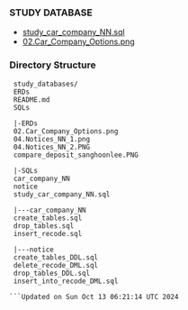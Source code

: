 ### STUDY DATABASE

* [study_car_company_NN.sql](./SQLs/study_car_company_NN.sql)
* [02.Car_Company_Options.png](./ERDs/02.Car_Company_Options.png)


### Directory Structure
```
 study_databases/
 ERDs
 README.md
 SQLs
 
 |-ERDs
 02.Car_Company_Options.png
 04.Notices_NN_1.png
 04.Notices_NN_2.PNG
 compare_deposit_sanghoonlee.PNG
 
 |-SQLs
 car_company_NN
 notice
 study_car_company_NN.sql
 
 |---car_company_NN
 create_tables.sql
 drop_tables.sql
 insert_recode.sql
 
 |---notice
 create_tables_DDL.sql
 delete_recode_DML.sql
 drop_tables_DDL.sql
 insert_into_recode_DML.sql

```Updated on Sun Oct 13 06:21:14 UTC 2024
